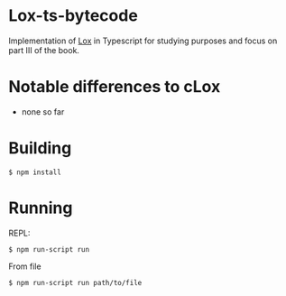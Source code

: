# Lox-ts-bytecode

Implementation of [Lox](https://github.com/munificent/craftinginterpreters) in Typescript for studying purposes and focus on part III of the book.

# Notable differences to cLox

- none so far


# Building

```
$ npm install
```

# Running

REPL:

```
$ npm run-script run
````

From file


```
$ npm run-script run path/to/file
````